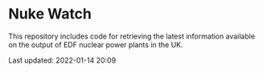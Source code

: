 # Nuke Watch

This repository includes code for retrieving the latest information available on the output of EDF nuclear power plants in the UK.

Last updated: 2022-01-14 20:09